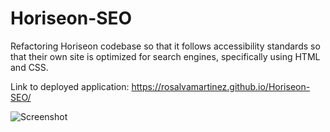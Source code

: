 # Horiseon-SEO
Refactoring Horiseon codebase so that it follows accessibility standards so that their own site is optimized for search engines, specifically using HTML and CSS.

Link to deployed application:
https://rosalvamartinez.github.io/Horiseon-SEO/

![Screenshot](assets/images/screenshot.png)
